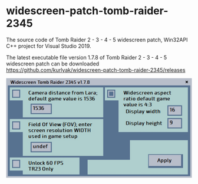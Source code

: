 # widescreen-patch-tomb-raider-2345

The source code of Tomb Raider 2 - 3 - 4 - 5 widescreen patch, Win32API C++ project for Visual Studio 2019.

The latest executable file version 1.7.8 of Tomb Raider 2 - 3 - 4 - 5 widescreen patch can be downloaded https://github.com/kurlyak/widescreen-patch-tomb-raider-2345/releases

<img src="https://github.com/kurlyak/widescreen-patch-tomb-raider-2345/blob/main/pics/widescreen-patch-tomb-raider-2345.png" alt="Tomb Raider 2 - 3 - 4 - 5 widescreen patch" width=600 />